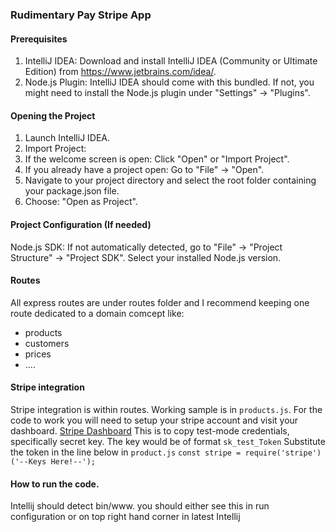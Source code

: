 ### Rudimentary Pay Stripe App

#### Prerequisites
1. IntelliJ IDEA: Download and install IntelliJ IDEA (Community or Ultimate Edition) from https://www.jetbrains.com/idea/.
2. Node.js Plugin: IntelliJ IDEA should come with this bundled. If not, you might need to install the Node.js plugin under "Settings" -> "Plugins".

#### Opening the Project
1. Launch IntelliJ IDEA.
2. Import Project:
3. If the welcome screen is open: Click "Open" or "Import Project".
4. If you already have a project open: Go to "File" -> "Open".
5. Navigate to your project directory and select the root folder containing your package.json file.
6. Choose: "Open as Project".

#### Project Configuration (If needed)
Node.js SDK: If not automatically detected, go to "File" -> "Project Structure" -> "Project SDK". Select your installed Node.js version.

#### Routes
All express routes are under routes folder and I recommend keeping one route dedicated to a domain comcept
like:
* products
* customers
* prices
* ....

#### Stripe integration
Stripe integration is within routes. Working sample is in `products.js`.
For the code to work you will need to setup your stripe account and visit your dashboard.
[Stripe Dashboard](https://dashboard.stripe.com/test/dashboard)
This is to copy test-mode credentials, specifically secret key. 
The key would be of format `sk_test_Token`
Substitute the token in the line below in `product.js`
`const stripe = require('stripe')('--Keys Here!--');`

#### How to run the code.
Intellij should detect bin/www. you should either see this in run configuration or on top right hand corner in latest Intellij


